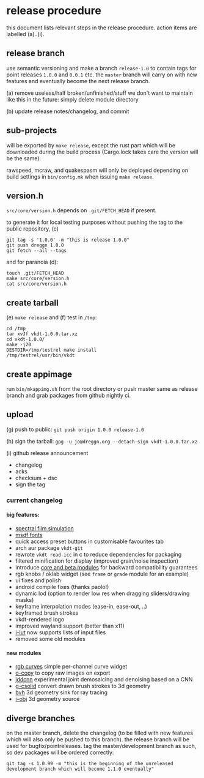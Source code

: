 # release procedure

this document lists relevant steps in the release procedure.
action items are labelled (a)..(i).

## release branch

use semantic versioning and make a branch `release-1.0` to
contain tags for point releases `1.0.0` and `0.0.1` etc.
the `master` branch will carry on with new features and eventually become the
next release branch.

(a) remove useless/half broken/unfinished/stuff we don't want to maintain like
this in the future: simply delete module directory

(b) update release notes/changelog, and commit

## sub-projects

will be exported by `make release`, except the rust part which will be downloaded
during the build process (Cargo.lock takes care the version will be the same).

rawspeed, mcraw, and quakespasm will only be deployed depending on build
settings in `bin/config.mk` when issuing `make release`.

## version.h

`src/core/version.h` depends on `.git/FETCH_HEAD` if present.

to generate it for local testing purposes without pushing the tag
to the public repository, (c)
```
git tag -s '1.0.0' -m "this is release 1.0.0"
git push dreggn 1.0.0
git fetch --all --tags
```

and for paranoia (d):

```
touch .git/FETCH_HEAD
make src/core/version.h
cat src/core/version.h
```

## create tarball

(e) `make release` and (f) test in `/tmp`:

```
cd /tmp
tar xvJf vkdt-1.0.0.tar.xz
cd vkdt-1.0.0/
make -j20
DESTDIR=/tmp/testrel make install
/tmp/testrel/usr/bin/vkdt
```

## create appimage

run `bin/mkappimg.sh` from the root directory
or push master same as release branch and grab
packages from github nightly ci.

## upload

(g) push to public: `git push origin 1.0.0 release-1.0`

(h) sign the tarball:
`gpg -u jo@dreggn.org --detach-sign vkdt-1.0.0.tar.xz`

(i) github release announcement

* changelog
* acks
* checksum + dsc
* sign the tag

### current changelog

#### big features:
* [spectral film simulation](../src/pipe/modules/filmsim/readme.md)
* [msdf fonts](./howto/fonts/readme.md)
* quick access preset buttons in customisable favourites tab
* arch aur package `vkdt-git`
* rewrote `vkdt read-icc` in c to reduce dependencies for packaging
* filtered minification for display (improved grain/noise inspection)
* introduce [core and beta modules](./core.md) for backward compatibility guarantees
* rgb knobs / oklab widget (see `frame` or `grade` module for an example)
* ui fixes and polish
* android compile fixes (thanks paolo!)
* dynamic lod (option to render low res when dragging sliders/drawing masks)
* keyframe interpolation modes (ease-in, ease-out, ..)
* keyframed brush strokes
* vkdt-rendered logo
* improved wayland support (better than x11)
* [i-lut](../src/pipe/modules/i-lut/readme.md) now supports lists of input files
* removed some old modules

#### new modules
* [rgb curves](../src/pipe/modules/curves/readme.md) simple per-channel curve widget
* [o-copy](../src/pipe/modules/o-copy/readme.md) to copy raw images on export
* [jddcnn](../src/pipe/modules/jddcnn/readme.md) experimental joint demosaicing and denoising based on a CNN
* [g-csolid](../src/pipe/modules/g-csolid/readme.md) convert drawn brush strokes to 3d geometry
* [bvh](../src/pipe/modules/bvh/readme.md) 3d geometry sink for ray tracing
* [i-obj](../src/pipe/modules/i-obj/readme.md) 3d geometry source


## diverge branches

on the master branch, delete the changelog (to be filled with new features which
will also only be pushed to this branch). the release branch will be used for
bugfix/pointreleases.
tag the master/development branch as such, so dev packages will be ordered correctly:
```
git tag -s 1.0.99 -m "this is the beginning of the unreleased development branch which will become 1.1.0 eventually"
```
